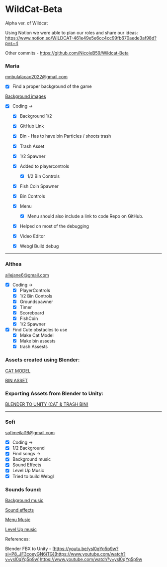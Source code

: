 # WildCat-Beta
Alpha ver. of Wildcat


Using Notion we were able to plan our roles and share our ideas:
https://www.notion.so/WILDCAT-461e49e5e6cc4cc99fb670aede3af98d?pvs=4

Other commits - https://github.com/NicoleB59/Wildcat-Beta

### Maria

mnbulalacao2022@gmail.com

- [x]  Find a proper background of the game

[Background images](https://www.notion.so/Background-images-88a7d69313614ea3b19475f34779045a?pvs=21)

- [x]  Coding →
    - [x]  Background 1/2
    - [x]  GitHub Link
    - [x]  Bin - Has to have bin Particles / shoots trash
    - [x]  Trash Asset
    - [x]  1/2 Spawner
    - [x]  Added to playercontrols
        - [x]  1/2 Bin Controls
    - [x]  Fish Coin Spawner
    - [x]  Bin Controls
    - [x]  Menu
        - [x]  Menu should also include a link to code Repo on GitHub.
    - [x] Helped on most of the debugging
    - [x] Video Editor
    - [x] Webgl Build debug
        

---

### Althea

allejane6@gmail.com

- [x]  Coding →
    - [x]  PlayerControls
    - [x]  1/2 Bin Controls
    - [x]  Groundspawner
    - [x]  Timer
    - [x]  Scoreboard
    - [x]  FishCoin
    - [x]  1/2 Spawner
- [x]  Find Cute obstacles to use
    - [x]  Make Cat Model
    - [x]  Make bin assests
    - [x]  trash Assests

### Assets created using Blender:

[CAT MODEL](https://www.notion.so/CAT-MODEL-9a60716546314fae9b997ad55e030aaf?pvs=21)

[BIN ASSET](https://www.notion.so/BIN-ASSET-5e59d2cfa21c4de09c1647c6e2831daa?pvs=21)

### Exporting Assets from Blender to Unity:

[BLENDER TO UNITY (CAT & TRASH BIN)](https://www.notion.so/BLENDER-TO-UNITY-CAT-TRASH-BIN-320b749084fc440f9b78169400c23a94?pvs=21)


---

### Sofi

sofimeilal16@gmail.com

- [x]  Coding →
- [x]  1/2 Background
- [x]  Find songs →
- [x]  Background music
- [x]  Sound Effects
- [x]  Level Up Music
- [x]  Tried to build Webgl 

### Sounds found:

[Background music](https://www.notion.so/Background-music-5ad26d9ab1ed48e6b52b63c1ceee8bb0?pvs=21)

[Sound effects](https://www.notion.so/Sound-effects-9a873e4542f541679d590ad617e43539?pvs=21)

[Menu Music](https://www.notion.so/Menu-Music-9c06b778ed1f4264a76b89c5607d0703?pvs=21)

[Level Up music](https://www.notion.so/Level-Up-music-8e82bd4485f149c9a37430d31a6e61df?pvs=21)

References:

Blender FBX to Unity - [https://youtu.be/ysl0qYq5p9w?si=P8_JF3coeyGN6iTG](https://www.youtube.com/watch?v=ysl0qYq5p9w)https://www.youtube.com/watch?v=ysl0qYq5p9w



